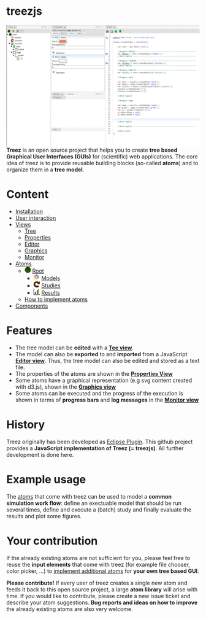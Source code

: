 # treezjs

<img align="right" width="650" src="./doc/images/treezjs.png">

**Treez** is an open source project that helps you to create **tree based Graphical User Interfaces (GUIs)** for (scientific) web applications. The core idea of treez is to provide reusable building blocks (so-called **atoms**) and to organize them in a **tree model**. 

# Content

* [Installation](./doc/installation/installation.md)
* [User interaction](./doc/userInteraction.md)
* [Views](./doc/views/views.md)
  * [Tree](./doc/views/treeView.md)
  * [Properties](./doc/views/propertiesView.md)
  * [Editor](./doc/views/editorView.md)
  * [Graphics](./doc/views/graphicsView.md)
  * [Monitor](./doc/views/monitorView.md)
* [Atoms](./doc/atoms/atoms.md)
  * ![](./icons/root.png) [Root](./doc/atoms/root.md)
    * ![](./icons/models.png) [Models](./doc/atoms/model/models.md)
    * ![](./icons/studies.png) [Studies](./doc/atoms/study/studies.md)
    * ![](./icons/results.png) [Results](./doc/atoms/result/results.md)
  * [How to implement atoms](./doc/atoms/howToImplementAtoms.md)
* [Components](./doc/components/components.md)

# Features

* The tree model can be **edited** with a [**Tee view**](./doc/views/treeView.md). 
* The model can also be **exported** to and **imported** from a JavaScript [**Editor view**](./doc/views/editorView.md). Thus, the tree model can also be edited and stored as a text file. 
* The properties of the atoms are shown in the [**Properties View**](./doc/views/propertiesView.md)
* Some atoms have a graphical representation (e.g svg content created with d3.js), shown in the [**Graphics view**](./doc/views/graphicsView.md)
* Some atoms can be executed and the progress of the execution is shown in terms of **progress bars** and **log messages** in the [**Monitor view**](./doc/views/monitorView.md)

# History

Treez originally has been developed as [Eclipse Plugin](https://github.com/stefaneidelloth/treez). This github project provides  a **JavaScript implementation of Treez (= treezjs)**. All further development is done here. 

# Example usage

The [atoms](./doc/atoms.md) that come with treez can be used to model a **common simulation work flow**: define an exectuable model that should be run several times, define and execute a (batch) study and finally evaluate the results and plot some figures.

# Your contribution

If the already existing atoms are not sufficient for you, please feel free to reuse the **input elements** that come with treez (for example file chooser, color picker, ...) to [implement additional atoms]((./doc/atoms/howToImplementAtoms.md)) for **your own tree based GUI**. 

**Please contribute!** If every user of treez creates a single new atom and feeds it back to this open source project, a large **atom library** will arise with time. If you would like to contribute, please create a new issue ticket and describe your atom suggestions. **Bug reports and ideas on how to improve** the already existing atoms are also very welcome.




